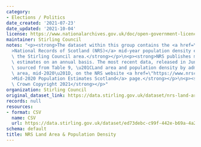 ```yaml
---
category:
- Elections / Politics
date_created: '2021-07-23'
date_updated: '2021-10-04'
license: https://www.nationalarchives.gov.uk/doc/open-government-licence/version/3/
maintainer: Stirling Council
notes: "<p><strong>The dataset within this group contains the <a href=\"https://www.nrscotland.gov.uk/\"\
  >National Records of Scotland (NRS)</a> mid-year population density estimates for\
  \ the Stirling Council area.</strong></p>\n<p><strong>NRS publishes mid-year population\
  \ estimates on an annual basis. The most recent data, released in June 2021, are\
  \ sourced from Table 9, \u201CLand area and population density by administrative\
  \ area, mid-2020\u201D, on the NRS website <a href=\"https://www.nrscotland.gov.uk/statistics-and-data/statistics/statistics-by-theme/population/population-estimates/mid-year-population-estimates/mid-2020\"\
  >Mid-2020 Population Estimates Scotland</a> page.</strong></p>\n<p><strong>\xA9\
  \ Crown Copyright 2021</strong></p>"
organization: Stirling Council
original_dataset_link: https://data.stirling.gov.uk/dataset/nrs-land-area-and-population-density
records: null
resources:
- format: CSV
  name: CSV
  url: https://data.stirling.gov.uk/dataset/ed73debc-c99f-442e-b69a-4a288235bf2f/resource/8d8e7c94-701e-4f38-9346-f5b0bf25d121/download/20211004-nrs-stirling-population-density-2000-to-2020.csv
schema: default
title: NRS Land Area & Population Density
---
```

